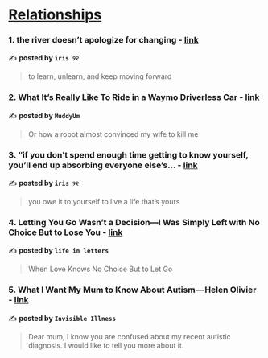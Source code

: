 
<h1><a href=https://medium.com/tag/relationships/recommended target="_blank" rel="noopener noreferrer">Relationships</a></h1>
<h3>1. the river doesn’t apologize for changing - <a href="https://medium.com/@fyoaeuriz/the-river-doesnt-apologize-for-changing-04b319d2293c" target="_blank" rel="noopener noreferrer">link</a></h3>

✍️ **posted by `iris ୨୧`**

<blockquote>to learn, unlearn, and keep moving forward</blockquote>

<h3>2. What It’s Really Like To Ride in a Waymo Driverless Car - <a href="https://medium.com/muddyum/what-its-really-like-to-ride-in-a-waymo-driverless-car-7d45c35a379f" target="_blank" rel="noopener noreferrer">link</a></h3>

✍️ **posted by `MuddyUm`**

<blockquote>Or how a robot almost convinced my wife to kill me</blockquote>

<h3>3. “if you don’t spend enough time getting to know yourself, you’ll end up absorbing everyone else’s… - <a href="https://medium.com/@fyoaeuriz/if-you-dont-spend-enough-time-getting-to-know-yourself-you-ll-end-up-absorbing-everyone-else-s-e52c3ff17df4" target="_blank" rel="noopener noreferrer">link</a></h3>

✍️ **posted by `iris ୨୧`**

<blockquote>you owe it to yourself to live a life that’s yours</blockquote>

<h3>4. Letting You Go Wasn’t a Decision—I Was Simply Left with No Choice But to Lose You - <a href="https://medium.com/@saikikeshi/letting-you-go-wasnt-a-decision-i-was-simply-left-with-no-choice-but-to-lose-you-95d3e839fbb0" target="_blank" rel="noopener noreferrer">link</a></h3>

✍️ **posted by `life in letters`**

<blockquote>When Love Knows No Choice But to Let Go</blockquote>

<h3>5. What I Want My Mum to Know About Autism — Helen Olivier - <a href="https://medium.com/invisible-illness/what-i-want-my-mum-to-know-about-autism-helen-olivier-c3ec8a09882a" target="_blank" rel="noopener noreferrer">link</a></h3>

✍️ **posted by `Invisible Illness`**

<blockquote>Dear mum, I know you are confused about my recent autistic diagnosis. I would like to tell you more about it.</blockquote>

